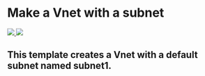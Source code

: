 # Make a Vnet with a subnet 
<a href="https://portal.azure.com/#create/Microsoft.Template/uri/https%3A%2F%2Fraw.githubusercontent.com%2FSouradeep2304%2FAzure-Templates%2Fmaster%2FVnet%20Template%201%2Ftemplate2.json" target="_blank">
    <img src="http://azuredeploy.net/deploybutton.png"/>
</a>
<a href="http://armviz.io/#/?load=https://github.com/Souradeep2304/Azure-Templates/blob/master/Vnet%20Template%201/template2.json" target="_blank">
    <img src="http://armviz.io/visualizebutton.png"/>
</a>

## This template creates a Vnet with a default subnet named subnet1.